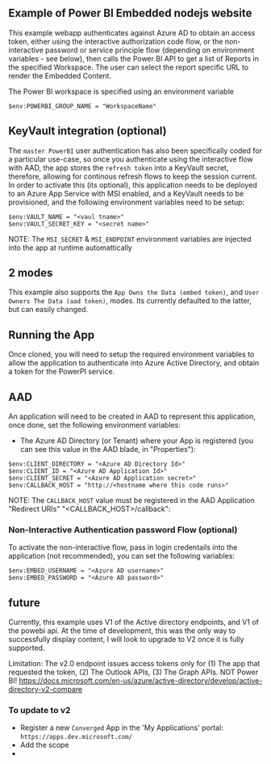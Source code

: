 
## Example of Power BI Embedded nodejs website

This example webapp authenticates against Azure AD to obtain an access token, either using the interactive authorization code flow, or the non-interactive password or service principle flow (depending on environment variables - see below), then calls the Power BI API to get a list of Reports in the specified Workspace. The user can select the report specific URL to render the Embedded Content.

The Power BI workspace is specified using an environment variable

```
$env:POWERBI_GROUP_NAME = "WorkspaceName"
```

## KeyVault integration (optional)

The `master PowerBI` user authentication has also been specifically coded for a particular use-case,  so once you authenticate using the interactive flow with AAD, the app stores the `refresh token` into a KeyVault secret, therefore, allowing for continous refresh flows to keep the session current. In order to activate this (its optional), this application needs to be deployed to an Azure App Service with MSI enabled, and a KeyVault needs to be provisioned, and the following environment variables need to be setup:

```
$env:VAULT_NAME = "<vaul tname>"
$env:VAULT_SECRET_KEY = "<secret name>"
```

NOTE: The `MSI_SECRET` & `MSI_ENDPOINT` environment variables are injected into the app at runtime automattically 

##  2 modes

This example also supports the `App Owns the Data (embed token)`, and `User Owners The Data (aad token)`, modes. Its currently defaulted to the latter, but can easily changed.


## Running the App

Once cloned, you will need to setup the required environment variables to allow the application to authenticate into Azure Active Directory, and obtain a token for the PowerPI service.

## AAD

An application will need to be created in AAD to represent this application, once done, set the following environment variables:


* The Azure AD Directory (or Tenant) where your App is registered (you can see this value in the AAD blade, in "Properties"):

```
$env:CLIENT_DIRECTORY = "<Azure AD Directory Id>"
$env:CLIENT_ID = "<Azure AD Application Id>"
$env:CLIENT_SECRET = "<Azure AD Application secret>"
$env:CALLBACK_HOST = "http://<hostname where this code runs>"
```

NOTE: The `CALLBACK_HOST` value must be registered in the AAD Application "Redirect URIs" "<CALLBACK_HOST>/callback":


### Non-Interactive Authentication password Flow (optional)

To activate the non-interactive flow, pass in login credentails into the application (not recommended), you can set the following variables:

```
$env:EMBED_USERNAME = "<Azure AD username>"
$env:EMBED_PASSWORD = "<Azure AD password>"
```


## future

Currently, this example uses V1 of the Active directory endpoints, and V1 of the powebi api.  At the time of development, this was the only way to successfully display content, I will look to upgrade to V2 once it is fully supported.

Limitation: The v2.0 endpoint issues access tokens only for (1) The app that requested the token, (2) The Outlook APIs, (3) The Graph APIs.  NOT Power BI!
https://docs.microsoft.com/en-us/azure/active-directory/develop/active-directory-v2-compare

### To update to v2

* Register a new `Converged` App in the 'My Applications' portal: `https://apps.dev.microsoft.com/`
* Add the scope
* 

